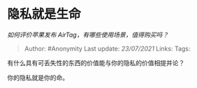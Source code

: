 # 隐私就是生命
*如何评价苹果发布 AirTag，有哪些使用场景，值得购买吗？*

> Author: #Anonymity
Last update: *23/07/2021* 
Links:
Tags:    



有什么具有可丢失性的东西的价值能与你的隐私的价值相提并论？

你的隐私就是你的命。



